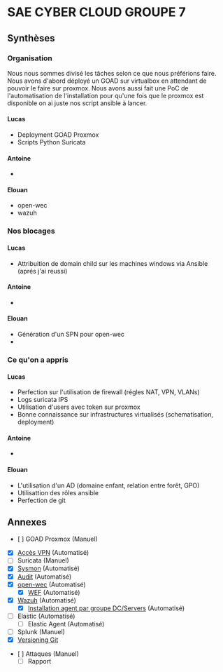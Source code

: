 # SAE CYBER CLOUD GROUPE 7

## Synthèses

### Organisation
Nous nous sommes divisé les tâches selon ce que nous préférions faire. Nous avons d'abord déployé un GOAD sur virtualbox en attendant de pouvoir le faire sur proxmox. Nous avons aussi fait une PoC de l'automatisation de l'installation pour qu'une fois que le proxmox est disponible on ai juste nos script ansible à lancer.

#### Lucas
- Deployment GOAD Proxmox
- Scripts Python Suricata

#### Antoine
- 

#### Elouan
- open-wec
- wazuh

### Nos blocages

#### Lucas
- Attribuition de domain child sur les machines windows via Ansible (aprés j'ai reussi)

#### Antoine
- 

#### Elouan
- Génération d'un SPN pour open-wec
- 

### Ce qu'on a appris

#### Lucas
- Perfection sur l'utilisation de firewall (régles NAT, VPN, VLANs)
- Logs suricata IPS
- Utilisation d'users avec token sur proxmox
- Bonne connaissance sur infrastructures virtualisés (schematisation, deployment)

#### Antoine
- 

#### Elouan
- L'utilisation d'un AD (domaine enfant, relation entre forêt, GPO)
- Utilisattion des rôles ansible
- Perfection de git 


## Annexes
- [ ] GOAD Proxmox (Manuel)
- [x] [Accès VPN](CR/vpn.md) (Automatisé)
- [ ] Suricata (Manuel)
- [x] [Sysmon](CR/sysmon.md) (Automatisé)
- [x] [Audit](CR/audit.md) (Automatisé)
- [x] [open-wec](CR/openwec.md) (Automatisé)
	- [x] [WEF](CR/wef.md) (Automatisé)
- [x] [Wazuh](CR/wazuh.md) (Automatisé)
	- [x] [Installation agent par groupe DC/Servers](CR/wazuh-agent.md) (Automatisé)
- [ ] Elastic (Automatisé)
	- [ ] Elastic Agent (Automatisé)
- [ ] Splunk (Manuel)
- [x] [Versioning Git](CR/git.md)
- [ ] Attaques (Manuel)
	- [ ] Rapport
